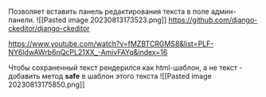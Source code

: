 Позволяет вставить панель редактирования текста в поле админ-панели.
![[Pasted image 20230813173523.png]]
https://github.com/django-ckeditor/django-ckeditor

https://www.youtube.com/watch?v=fMZBTCRGMS8&list=PLF-NY6ldwAWrb6nQcPL21XX_-AmivFAYq&index=16

Чтобы сохраненный текст рендерился как html-шаблон, а не текст - добавить метод __safe__ в шаблон этого текста
![[Pasted image 20230813175850.png]]